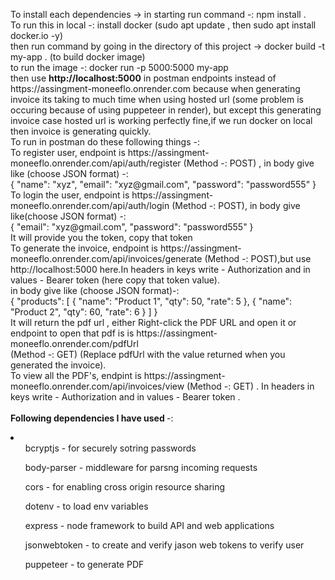<p> To install each dependencies -> in starting run command -: npm install . <br> To run this in local -: install docker (sudo apt update , then sudo apt install docker.io -y) <br> then run command by going in the directory of this project -> docker build -t my-app . (to build docker image) <br> to run the image -: docker run -p 5000:5000 my-app <br> then use <b>http://localhost:5000</b> in postman endpoints instead of https://assingment-moneeflo.onrender.com because when generating invoice its taking to much time when using hosted url (some problem is occuring because of using puppeteer in render), but except this generating invoice case hosted url is working perfectly fine,if we run docker on local then invoice is generating quickly. <br> To run in postman do these following things -:  <br> To register user, endpoint is https://assingment-moneeflo.onrender.com/api/auth/register (Method -: POST) , in body give like (choose JSON format) -: <br> {
  "name": "xyz",
  "email": "xyz@gmail.com",
  "password": "password555"
} <br> To login the user, endpoint is https://assingment-moneeflo.onrender.com/api/auth/login (Method -: POST), in body give like(choose JSON format) -: <br> {
  "email": "xyz@gmail.com",
  "password": "password555"
} <br> It will provide you the token, copy that token <br> To generate the invoice, endpoint is https://assingment-moneeflo.onrender.com/api/invoices/generate (Method -: POST),but use http://localhost:5000 here.In headers in keys write - Authorization and in values - Bearer token (here copy that token value). <br> in body give like (choose JSON format)-: <br> {
    "products": [
        {
            "name": "Product 1",
            "qty": 50,
            "rate": 5
        },
        {
            "name": "Product 2",
            "qty": 60,
            "rate": 6
        }
    ]
} <br> It will return the pdf url , either Right-click the PDF URL and open it or endpoint to open that pdf is is https://assingment-moneeflo.onrender.com/pdfUrl <br> (Method -: GET) (Replace pdfUrl with the value returned when you generated the invoice). <br> To view all the PDF's, endpint is https://assingment-moneeflo.onrender.com/api/invoices/view (Method -: GET) . In headers in keys write - Authorization and in values - Bearer token . <br> <br> <b> Following dependencies I have used </b> -: <li> <ul>bcryptjs - for securely sotring passwords </ul> <ul> body-parser - middleware for parsng incoming requests </ul> <ul> cors - for enabling cross origin resource sharing </ul> <ul> dotenv - to load env variables </ul> <ul> express - node framework to build API and web applications </ul> <ul> jsonwebtoken - to create and verify jason web tokens to verify user </ul> <ul> puppeteer - to generate PDF </ul></li> </p>
